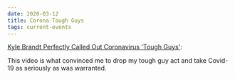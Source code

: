 ```yaml
---
date: 2020-03-12
title: Corona Tough Guys
tags: current-events
---
```


[Kyle Brandt Perfectly Called Out Coronavirus 'Tough Guys'](https://www.thebiglead.com/posts/kyle-brandt-coronavirus-tough-guys-nfl-network-01e37pg1gzwm):

This video is what convinced me to drop my tough guy act and take Covid-19 as seriously as was warranted.